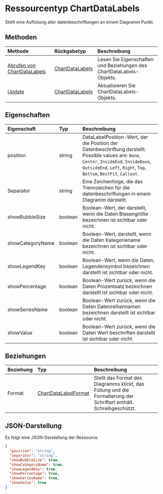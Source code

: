 # <a name="chartdatalabels-resource-type"></a>Ressourcentyp ChartDataLabels

Stellt eine Auflistung aller datenbeschriftungen an einem Diagramm Punkt.


## <a name="methods"></a>Methoden

| Methode           | Rückgabetyp    |Beschreibung|
|:---------------|:--------|:----------|
|[Abrufen von ChartDataLabels](../api/chartdatalabels_get.md) | [ChartDataLabels](chartdatalabels.md) |Lesen Sie Eigenschaften und Beziehungen des ChartDataLabels-Objekts.|
|[Update](../api/chartdatalabels_update.md) | [ChartDataLabels](chartdatalabels.md) |Aktualisieren Sie ChartDataLabels-Objekts. |

## <a name="properties"></a>Eigenschaften
| Eigenschaft     | Typ   |Beschreibung|
|:---------------|:--------|:----------|
|position|string|DataLabelPosition-Wert, der die Position der Datenbeschriftung darstellt. Possible values are: `None`, `Center`, `InsideEnd`, `InsideBase`, `OutsideEnd`, `Left`, `Right`, `Top`, `Bottom`, `BestFit`, `Callout`.|
|Separator|string|Eine Zeichenfolge, die das Trennzeichen für die datenbeschriftungen in einem Diagramm darstellt.|
|showBubbleSize|boolean|Boolean-Wert, der darstellt, wenn die Daten Blasengröße bezeichnen ist sichtbar oder nicht.|
|showCategoryName|boolean|Boolean-Wert, darstellt, wenn die Daten Kategoriename bezeichnen ist sichtbar oder nicht.|
|showLegendKey|boolean|Boolean-Wert, wenn die Daten, Legendensymbol bezeichnen darstellt ist sichtbar oder nicht.|
|showPercentage|boolean|Boolean-Wert zurück, wenn die Daten Prozentsatz bezeichnen darstellt ist sichtbar oder nicht.|
|showSeriesName|boolean|Boolean-Wert zurück, wenn die Daten Datenreihennamen bezeichnen darstellt ist sichtbar oder nicht.|
|showValue|boolean|Boolean-Wert zurück, wenn die Daten Wert beschriften darstellt ist sichtbar oder nicht.|

## <a name="relationships"></a>Beziehungen
| Beziehung | Typ   |Beschreibung|
|:---------------|:--------|:----------|
|Format|[ChartDataLabelFormat](chartdatalabelformat.md)|Stellt das Format des Diagramms klickt, das Füllung und die Formatierung der Schriftart enthält. Schreibgeschützt.|

## <a name="json-representation"></a>JSON-Darstellung

Es folgt eine JSON-Darstellung der Ressource.

<!-- {
  "blockType": "resource",
  "optionalProperties": [

  ],
  "@odata.type": "microsoft.graph.chartDataLabels"
}-->

```json
{
  "position": "string",
  "separator": "string",
  "showBubbleSize": true,
  "showCategoryName": true,
  "showLegendKey": true,
  "showPercentage": true,
  "showSeriesName": true,
  "showValue": true
}

```

<!-- uuid: 8fcb5dbc-d5aa-4681-8e31-b001d5168d79
2015-10-25 14:57:30 UTC -->
<!-- {
  "type": "#page.annotation",
  "description": "ChartDataLabels resource",
  "keywords": "",
  "section": "documentation",
  "tocPath": ""
}-->